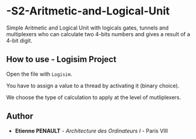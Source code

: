 # -S2-Aritmetic-and-Logical-Unit

Simple Aritmetic and Logical Unit with logicals gates, tunnels and multiplexers who can calculate two 4-bits numbers and gives a result of a 4-bit digit.

## How to use - Logisim Project

Open the file with ```Logisim```.

You have to assign a value to a thread by activating it (binary choice).

We choose the type of calculation to apply at the level of mutliplexers.

## Author

* **Etienne PENAULT** - *Architecture des Ordinateurs I* - Paris VIII
